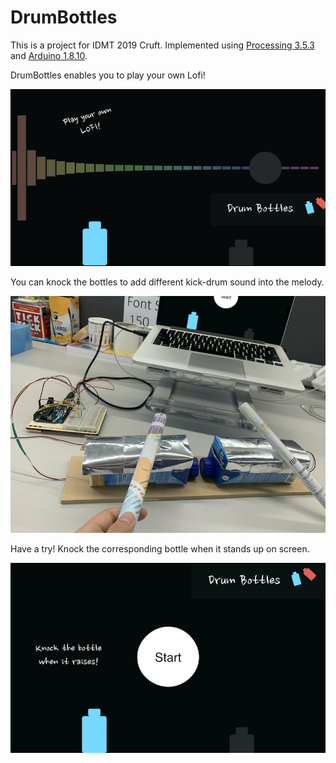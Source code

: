 # DrumBottles
This is a project for IDMT 2019 Cruft. Implemented using [Processing 3.5.3](https://processing.org/download/) and [Arduino 1.8.10](https://www.arduino.cc/).

DrumBottles enables you to play your own Lofi!


![](/images/drum_intro.jpeg)

You can knock the bottles to add different kick-drum sound into the melody.  


![](/images/knocking_bottls.jpeg)

Have a try! Knock the corresponding bottle when it stands up on screen.  


![](/images/start_interface.jpeg)